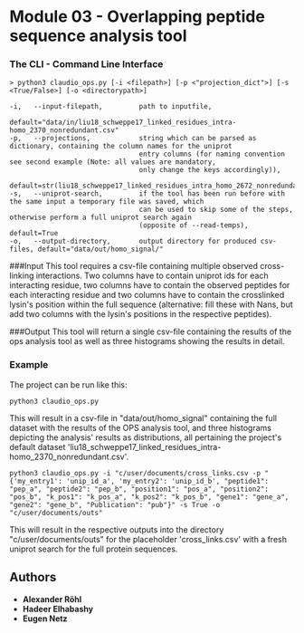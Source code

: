 # Module 03 - Overlapping peptide sequence analysis tool

### The CLI - Command Line Interface
```
> python3 claudio_ops.py [-i <filepath>] [-p <"projection_dict">] [-s <True/False>] [-o <directorypath>] 

-i,   --input-filepath,         path to inputfile,
                                default="data/in/liu18_schweppe17_linked_residues_intra-homo_2370_nonredundant.csv"
-p,   --projections,            string which can be parsed as dictionary, containing the column names for the uniprot 
                                entry columns (for naming convention see second example (Note: all values are mandatory,
                                only change the keys accordingly)),
                                default=str(liu18_schweppe17_linked_residues_intra_homo_2672_nonredundant)
-s,   --uniprot-search,         if the tool has been run before with the same input a temporary file was saved, which
                                can be used to skip some of the steps, otherwise perform a full uniprot search again
                                (opposite of --read-temps), default=True
-o,   --output-directory,       output directory for produced csv-files, default="data/out/homo_signal/"
```

###Input
This tool requires a csv-file containing multiple observed cross-linking interactions. Two columns have to contain 
uniprot ids for each interacting residue, two columns have to contain the observed peptides for each interacting residue
and two columns have to contain the crosslinked lysin's position within the full sequence (alternative: fill these with
Nans, but add two columns with the lysin's positions in the respective peptides).

###Output
This tool will return a single csv-file containing the results of the ops analysis tool as well as three histograms
showing the results in detail.

### Example
The project can be run like this:
```
python3 claudio_ops.py
```
This will result in a csv-file in "data/out/homo_signal" containing the full dataset with the results of the OPS 
analysis tool, and three histograms depicting the analysis' results as distributions, all pertaining the project's 
default dataset 'liu18_schweppe17_linked_residues_intra-homo_2370_nonredundant.csv'.
```
python3 claudio_ops.py -i "c/user/documents/cross_links.csv -p "{'my_entry1': 'unip_id_a', 'my_entry2': 'unip_id_b', "peptide1": "pep_a", "peptide2": "pep_b", "position1": "pos_a", "position2": "pos_b", "k_pos1": "k_pos_a", "k_pos2": "k_pos_b", "gene1": "gene_a", "gene2": "gene_b", "Publication": "pub"}" -s True -o "c/user/documents/outs"
```
This will result in the respective outputs into the directory "c/user/documents/outs" for the placeholder 
'cross_links.csv' with a fresh uniprot search for the full protein sequences.

## Authors
* **Alexander Röhl**
* **Hadeer Elhabashy**
* **Eugen Netz**
